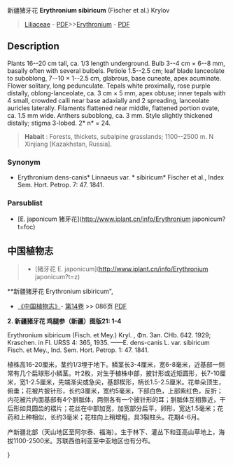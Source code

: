 新疆猪牙花 **Erythronium sibiricum** (Fischer et al.) Krylov

> [Liliaceae](http://www.iplant.cn/info/Liliaceae?t=foc) - [PDF](http://www.iplant.cn/foc/pdf/Liliaceae.pdf)>>[Erythronium](http://www.iplant.cn/info/Erythronium?t=foc) - [PDF](http://www.iplant.cn/foc/pdf/Erythronium.pdf)

## Description

Plants 16--20 cm tall, ca. 1/3 length underground. Bulb 3--4 cm × 6--8 mm, basally often with several bulbels. Petiole 1.5--2.5 cm; leaf blade lanceolate to suboblong, 7--10 × 1--2.5 cm, glabrous, base cuneate, apex acuminate. Flower solitary, long pedunculate. Tepals white proximally, rose purple distally, oblong-lanceolate, ca. 3 cm × 5 mm, apex obtuse; inner tepals with 4 small, crowded calli near base adaxially and 2 spreading, lanceolate auricles laterally. Filaments flattened near middle, flattened portion ovate, ca. 1.5 mm wide. Anthers suboblong, ca. 3 mm. Style slightly thickened distally; stigma 3-lobed. 2* n* = 24.

> **Habait** : 
> Forests, thickets, subalpine grasslands; 1100--2500 m. N Xinjiang [Kazakhstan, Russia].

### Synonym
* Erythronium dens-canis* Linnaeus var. * sibiricum* Fischer et al., Index Sem. Hort. Petrop. 7: 47. 1841.

### Parsublist

* [E.  japonicum  猪牙花](http://www.iplant.cn/info/Erythronium japonicum?t=foc)

## 中国植物志

> * [猪牙花  E.  japonicum](http://www.iplant.cn/info/Erythronium japonicum?t=z)

**新疆猪牙花 Erythronium sibiricum",

* [《中国植物志》](http://www.iplant.cn/frps)- [第14卷](http://www.iplant.cn/frps/vol/14) >> 086页 [PDF](http://www.iplant.cn/frps/pdf/14/086a.pdf)

**2. 新疆猪牙花 鸡腿参（新疆）图版21: 1-4**

Erythronium sibiricum (Fisch. et Mey.) Kryl. , Φπ. Зап. CHb. 642. 1929; Kraschen. in Fl. URSS 4: 365, 1935. ——E. dens-canis L. var. sibiricum Fisch. et Mey., Ind. Sem. Hort. Petrop. 1: 47. 1841.

植株高16-20厘米，茎约1/3埋于地下。鳞茎长3-4厘米，宽6-8毫米，近基部一侧常有几个扁球形小鳞茎。叶2枚，对生于植株中部，披针形或近矩圆形，长7-10厘米，宽1-2.5厘米，先端渐尖或急尖，基部楔形，柄长1.5-2.5厘米。花单朵顶生，俯垂；花被片披针形，长约3厘米，宽约5毫米，下部白色，上部紫红色，反折；内花被片内面基部有4个胼胝体，两侧各有一个披针形的耳；胼胝体互相靠近，干后形如具圆齿的褶片；花丝在中部加宽，加宽部分扁平，卵形，宽达1.5毫米；花药和上种相似，长约3毫米；花柱向上稍增粗，具3裂柱头。花期4-6月。

产新疆北部（天山地区至阿尔泰、福海）。生于林下、灌丛下和亚高山草地上，海拔1100-2500米。苏联西伯利亚至中亚地区也有分布。

}